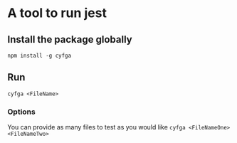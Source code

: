# A tool to run jest
## Install the package globally
`npm install -g cyfga`

## Run
`cyfga <FileName>`

### Options
You can provide as many files to test as you would like
`cyfga <FileNameOne> <FileNameTwo>`
